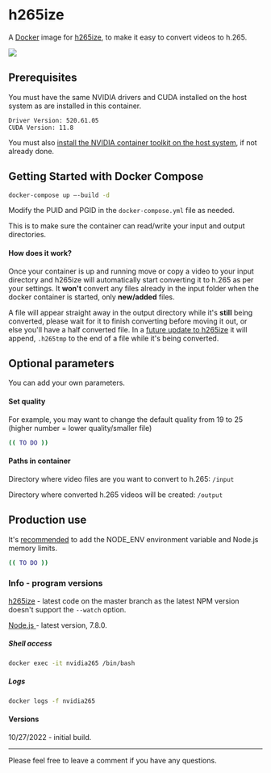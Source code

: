 # h265ize

A [Docker](http://docker.com) image for [h265ize](https://github.com/FallingSnow/h265ize), to make it easy to convert videos to h.265.

[![](https://images.microbadger.com/badges/image/adriel/h265ize.svg)](https://microbadger.com/images/adriel/h265ize)

## Prerequisites

You must have the same NVIDIA drivers and CUDA installed on the host system as are installed in this container. 

```
Driver Version: 520.61.05
CUDA Version: 11.8 
```

You must also [install the NVIDIA container toolkit on the host system](https://docs.nvidia.com/datacenter/cloud-native/container-toolkit/install-guide.html#docker), if not already done.

## Getting Started with Docker Compose

```sh
docker-compose up —-build -d
```

Modify the PUID and PGID in the `docker-compose.yml` file as needed.

This is to make sure the container can read/write your input and output directories.

#### How does it work?

Once your container is up and running move or copy a video to your input directory and h265ize will automatically start converting it to h.265 as per your settings. It **won't** convert any files already in the input folder when the docker container is started, only **new/added** files.

A file will appear straight away in the output directory while it's **still** being converted, please wait for it to finish converting before moving it out, or else you'll have a half converted file. In a [future update to h265ize](https://github.com/FallingSnow/h265ize/issues/77) it will append, `.h265tmp` to the end of a file while it's being converted. 

## Optional parameters

You can add your own parameters.

#### Set quality

For example, you may want to change the default quality from 19 to 25 (higher number = lower quality/smaller file)

```sh
(( TO DO ))
```

#### Paths in container

Directory where video files are you want to convert to h.265: `/input`

Directory where converted h.265 videos will be created: `/output`

## Production use

It's [recommended](https://github.com/nodejs/docker-node/blob/master/docs/BestPractices.md) to add the NODE_ENV environment variable and Node.js memory limits.

```sh
(( TO DO ))
```

### Info - program versions

[h265ize](https://github.com/FallingSnow/h265ize) - latest code on the master branch as the latest NPM version doesn't support the `--watch` option.

[Node.js ]([https://hub.docker.com/_/node/) - latest version, 7.8.0.

##### Shell access

```sh
docker exec -it nvidia265 /bin/bash
```

##### Logs

```sh
docker logs -f nvidia265
```

#### Versions

10/27/2022 - initial build.

----

Please feel free to leave a comment if you have any questions.
